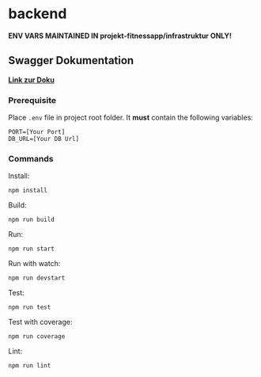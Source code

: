 # backend
**ENV VARS MAINTAINED IN projekt-fitnessapp/infrastruktur ONLY!**
## Swagger Dokumentation
**[Link zur Doku](https://integrationsseminar.github.io/learning-analytics-backend/)**

### Prerequisite

Place ```.env``` file in project root folder. It **must** contain the following variables:
```
PORT=[Your Port]
DB_URL=[Your DB Url]
```

### Commands

Install:
``` 
npm install
```

Build:
```
npm run build
```

Run:
```
npm run start
```

Run with watch:
```
npm run devstart
```

Test:
```
npm run test
```

Test with coverage:
```
npm run coverage
```

Lint:
```
npm run lint
```
